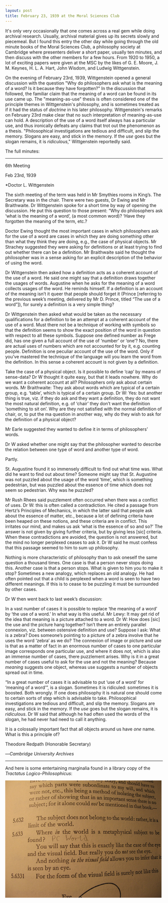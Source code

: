 ```yaml
---
layout: post
title: February 23, 1939 at the Moral Sciences Club
---
```


It's only very occasionally that one comes across a real gem while doing archival research. Usually, archival material gives up its secrets slowly and piecemeal. But I found this entry the other day while going through the old minute books of the Moral Sciences Club, a philosophy society at Cambridge where presenters deliver a short paper, usually ten minutes, and then discuss with the other members for a few hours. From 1920 to 1950, a lot of exciting papers were given at the MSC by the likes of G. E. Moore, J. M. Keynes, H. L. A. Hart, John Wisdom, and Ludwig Wittgenstein. 

On the evening of February 23rd, 1939, Wittgenstein opened a general discussion with the question "Why do philosophers ask what is the meaning of a word? Is it because they have forgotten?" In the discussion that followed, the familiar claim that the meaning of a word can be found in its use came up. The "meaning-as-use" thesis is often considered one of the principle themes in Wittgenstein's philosophy, and is sometimes treated as if it had the status of _doctrine_ in his later philosophy. Wittgenstein's remarks on February 23rd make clear that no such interpretation of meaning-as-use can hold. A description of the use of a word itself always has a particular use, and thus ironically defeats any claims that trot out the phenomenon as a thesis. "Philosophical investigations are tedious and difficult, and slip the memory. Slogans are easy, and stick in the memory. If the _use_ goes but the slogan remains, it is _ridiculous_," Wittgenstein reportedly said.

The full minutes:

<hr>

6th Meeting
				
Feb 23rd, 1939

&#42;Doctor L. Wittgenstein

The sixth meeting of the term was held in Mr Smythies rooms in King’s. The Secretary was in the chair. There were two guests, Dr Ewing and Mr Braithwaite. Dr Wittgenstein spoke for a short time by way of opening the discussion. He put this question to those present: “Why do philosophers ask ‘what is the meaning of a word’, (a most common word)? ‘Have they forgotten the meaning of the term, etc.?

Doctor Ewing thought the most important cases in which philosophers ask for the use of a word are cases in which they are doing something other than what they think they are doing, e.g., the case of physical objects. Mr Strachey suggested they were asking for definitions or at least trying to find out whether there can be a definition. Mr Braithwaite said he thought the philosopher was in a sense asking for an explicit description of the behavior of using the word.

Dr Wittgenstein then asked how a definition acts as a coherent account of the use of a word. He said one might say that a definition draws together the usages of words. Augustine when he asks for the meaning of a word collects usages of the word. He reminds himself. If a definition is an account of the meaning isn’t it queer that people should forget it (Prince \[referring to the previous week’s meeting, delivered by Mr D. Prince, titled “The use of a word”\]), for surely a definition is a very simple thing?

Dr Wittgenstein then asked what would be taken as the necessary qualifications for a definition to be an attempt at a coherent account of the use of a word. Must there not be a technique of working with symbols so that the definition seems to show the exact position of the word in question with respect to all these symbols. Suppose one defined number as Frege did, has one given a full account of the use of ‘number’ or ‘one’? No, there are actual uses of numbers which are not accounted for by it, e.g. counting people. Definition is one peculiar account of the use of the word. Only if you’ve mastered the technique of the language will you learn the word from the definition. In this sense a coherent account is not given by a definition.

Take the case of a physical object. Is it possible to define ‘cap’ by means of sense-data? Dr W thought it quite easy, but that it leads nowhere.
Why do we want a coherent account at all? Philosophers only ask about certain words. Mr Braithwaite: They ask about words which are typical of a certain group, e.g. ‘table’, which is typical of a certain group. Dr W: Yes: but another thing is true, viz. if they do ask and they want a definition, they do not want the most natural definition, e.g. of ‘chair’ they don’t want the definition ‘something to sit on’. Why are they not satisfied with the normal definition of chair, or, to put the ma question in another way, why do they wish to ask for the definition of a physical object?

Mr Earle suggested they wanted to define it in terms of philosophers’ words.

Dr W asked whether one might say that the philosopher wanted to describe the relation between one type of word and another type of word.

Partly.

St. Augustine found it so immensely difficult to find out what time was. What did he want to find out about time? Someone might say that St. Augustine was not puzzled about the usage of the word ‘time’, which is something pedestrian, but was puzzled about the essence of time which does not seem so pedestrian. Why was he puzzled?

Mr Rush Rhees said puzzlement often occurred when there was a conflict of uses. Dr W: this is often called a contradiction. He cited a passage from Hertz’s Principles of Mechanics, in which the latter said that people ask about the essence of matter, etc., because a lot of defining criteria have been heaped on these notions, and these criteria are in conflict. This irritates our mind, and makes us ask ‘what is the essence of so and so?’ The answer is not given by giving further criteria, but by giving less \[sic\] criteria. When these contradictions are avoided, the question is not answered, but the mind no longer perplexed ceases to ask it. Dr W said he must confess that this passage seemed to him to sum up philosophy.

Nothing is more characteristic of philosophy than to ask oneself the same question a thousand times. One case is that a person never stops doing this. Another case is that a person stops. What is given to him you to make it stop? Sometimes a new analogy, which replaces an old analogy.
He had often pointed out that a child is perplexed when a word is seen to have two different meanings. If this is to cease to be puzzling it must be surrounded by other cases.

Dr W then went back to last week’s discussion:

In a vast number of cases it is possible to replace ‘the meaning of a word’ by ‘the use of a word.’ In what way is this useful. Mr Lewy: It may get rid of the idea that meaning is a picture attached to a word. Dr W: How does [sic] the use and the picture hang together? Isn’t there an entirely parallel connexion, viz. between ostensive definition and use? Suppose I ask: What is a zebra? Does someone’s pointing to a picture of a zebra involve that he uses the word ‘zebra’ as we do? The connexion of image or picture and use is that as a matter of fact in an enormous number of cases to one particular image corresponds one particular use, and where it does _not_, which is also an immense number of cases, there puzzlement arises. Why is it in a great number of cases useful to ask for the use and not the meaning? Because _meaning_ suggests one object, whereas use suggests a number of objects spread out in time.

“In a great number of cases it is advisable to put ‘use of a word’ for ‘meaning of a word’”, is a slogan. Sometimes it is ridiculed: sometimes it is boosted. Both wrongly. If one does philosophy it is natural one should come to certain sorts of step which is advisable to take. Philosophical investigations are tedious and difficult, and slip the memory. Slogans are easy, and stick in the memory. If the _use_ goes but the slogan remains, it is _ridiculous_. Dr W said that although he had often used the words of the slogan, he had never had need to call it anything.

It is a colossally important fact that all objects around us have _one_ name. What is this a principle of?

Theodore Redpath (Honorable Secretary)
		
&#8212;_Cambridge University Archives_

<hr>

And here is some entertaining marginalia found in a library copy of the _Tractatus Logico-Philosophicus_:

![Cheeky boy](/img/posts/tlp.jpg)
